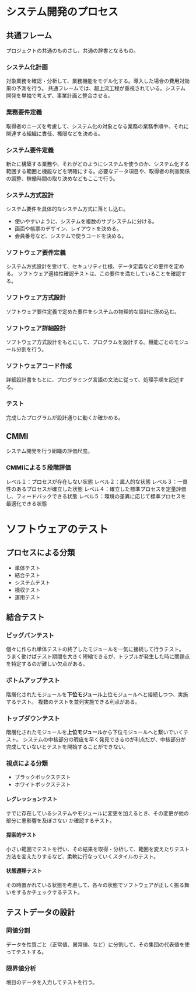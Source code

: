 # システム開発のプロセス

## 共通フレーム
プロジェクトの共通のものさし、共通の辞書となるもの。

### システム化計画
対象業務を確認・分析して、業務機能をモデル化する。導入した場合の費用対効果の予測を行う。
共通フレームでは、超上流工程が重視されている。システム開発を単独で考えず、事業計画と整合させる。

### 業務要件定義
取得者のニーズを考慮して、システム化の対象となる業務の業務手順や、それに関連する組織に責任、権限などを決める。

### システム要件定義
新たに構築する業務や、それがどのようにシステムを使うのか、システム化する範囲する範囲と機能などを明確にする。必要なデータ項目や、取得者の利害関係の調整、稼働時間の取り決めなどもここで行う。

### システム方式設計
システム要件を具体的なシステム方式に落とし込む。
- 使いやすいように、システムを複数のサブシステムに分ける。
- 画面や帳票のデザイン、レイアウトを決める。
- 会員番号など、システムで使うコードを決める。

### ソフトウェア要件定義
システム方式設計を受けて、セキュリティ仕様、データ定義などの要件を定める。
ソフトウェア適格性確認テストは、この要件を満たしていることを確認する。

### ソフトウェア方式設計
ソフトウェア要件定義で定めた要件をシステムの物理的な設計に嵌め込む。

### ソフトウェア詳細設計
ソフトウェア方式設計をもとにして、プログラムを設計する。機能ごとのモジュール分割を行う。

### ソフトウェアコード作成
詳細設計書をもとに、プログラミング言語の文法に従って、処理手順を記述する。

### テスト
完成したプログラムが設計通りに動くか確かめる。

## CMMI
システム開発を行う組織の評価尺度。

### CMMIによる５段階評価
レベル１：プロセスが存在しない状態
レベル２：属人的な状態
レベル３：一貫性のあるプロセスが確立した状態
レベル４：確立した標準プロセスを定量評価し、フィードバックできる状態
レベル５：環境の差異に応じて標準プロセスを最適化できる状態



# ソフトウェアのテスト

## プロセスによる分類
- 単体テスト
- 結合テスト
- システムテスト
- 検収テスト
- 運用テスト

## 結合テスト

### ビッグバンテスト
個々に作られ単体テストの終了したモジュールを一気に接続して行うテスト。
うまく動けばテスト期間を大きく短縮できるが、トラブルが発生した時に問題点を特定するのが難しい欠点がある。

### ボトムアップテスト
階層化されたモジュールを**下位モジュール**上位モジュールへと接続しつつ、実施するテスト。
複数のテストを並列実施できる利点がある。

### トップダウンテスト
階層化されたモジュールを**上位モジュール**から下位モジュールへと繋いでいくテスト。
システムの中核部分の瑕疵を早く発見できるのが利点だが、中核部分が完成していないとテストを開始することができない。

### 視点による分類
- ブラックボックステスト
- ホワイトボックステスト

#### レグレッションテスト
すでに存在しているシステムやモジュールに変更を加えるとき、その変更が他の部分に悪影響を及ぼさない
か確認するテスト。

#### 探索的テスト
小さい範囲でテストを行い、その結果を取得・分析して、範囲を変えたりテスト方法を変えたりするなど、柔軟に行なっていくスタイルのテスト。

#### 状態遷移テスト
その時置かれている状態を考慮して、各々の状態でソフトウェアが正しく振る舞いをするかチェックするテスト。

## テストデータの設計

### 同値分割
データを性質ごと（正常値、異常値、など）に分割して、その集団の代表値を使ってテストする。

### 限界値分析
境目のデータを入力してテストを行う。